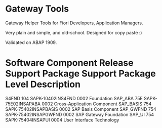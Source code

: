 # Gateway Tools

Gateway Helper Tools for Fiori Developers, Application Managers.

Very plain and simple, and old-school. Designed for copy paste :)

Validated on ABAP 1909.

Software Component  Release     Support Package       Support Package Level  Description
========================================================================================================
S4FND               104         SAPK-10402INS4FND     0002                   Foundation
SAP_ABA             75E         SAPK-75E02INSAPABA    0002                   Cross-Application Component
SAP_BASIS           754         SAPK-75402INSAPBASIS  0002                   SAP Basis Component
SAP_GWFND           754         SAPK-75402INSAPGWFND  0002                   SAP Gateway Foundation
SAP_UI              754         SAPK-75404INSAPUI     0004                   User Interface Technology
